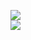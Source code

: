 [![](https://img.shields.io/badge/Made%20With-Github%20Spray-lightgrey.svg?style=for-the-badge&logo=github)](https://github.com/Annihil/github-spray#11614)  
[![](https://i.imgur.com/2DrTn0Z.gif)](https://github.com/Annihil/github-spray)